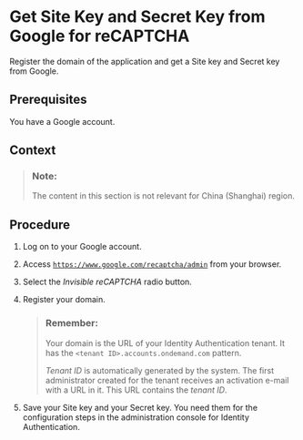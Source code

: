 <!-- loio4cbf06c0e9ef446fa30bbc269b0c0653 -->

# Get Site Key and Secret Key from Google for reCAPTCHA

Register the domain of the application and get a Site key and Secret key from Google.



<a name="loio4cbf06c0e9ef446fa30bbc269b0c0653__prereq_y5s_ldh_gcb"/>

## Prerequisites

You have a Google account.



<a name="loio4cbf06c0e9ef446fa30bbc269b0c0653__context_w4b_gnf_hnb"/>

## Context

> ### Note:  
> The content in this section is not relevant for China \(Shanghai\) region.



<a name="loio4cbf06c0e9ef446fa30bbc269b0c0653__steps_ztv_bch_gcb"/>

## Procedure

1.  Log on to your Google account.

2.  Access <code><a href="https://www.google.com/recaptcha/admin">https://www.google.com/recaptcha/admin</a></code> from your browser.

3.  Select the *Invisible reCAPTCHA* radio button.

4.  Register your domain.

    > ### Remember:  
    > Your domain is the URL of your Identity Authentication tenant. It has the `<tenant ID>.accounts.ondemand.com` pattern.
    > 
    > *Tenant ID* is automatically generated by the system. The first administrator created for the tenant receives an activation e-mail with a URL in it. This URL contains the *tenant ID*.

5.  Save your Site key and your Secret key. You need them for the configuration steps in the administration console for Identity Authentication.


